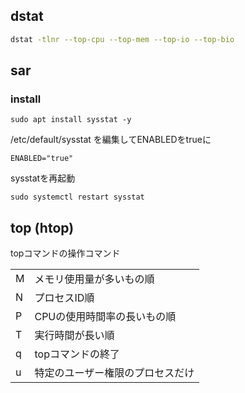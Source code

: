 
## dstat

```sh
dstat -tlnr --top-cpu --top-mem --top-io --top-bio
```

## sar

### install

```
sudo apt install sysstat -y
```

/etc/default/sysstat を編集してENABLEDをtrueに

```
ENABLED="true"
```

sysstatを再起動
```
sudo systemctl restart sysstat
```

## top (htop)

topコマンドの操作コマンド

| | |
|---|---|
|M|     メモリ使用量が多いもの順|
|N|     プロセスID順|
|P|     CPUの使用時間率の長いもの順|
|T|     実行時間が長い順|
|q|     topコマンドの終了|
|u|     特定のユーザー権限のプロセスだけ|
